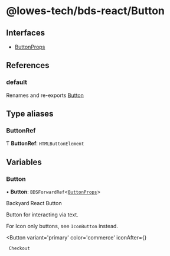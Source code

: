 # @lowes-tech/bds-react/Button

## Interfaces

- [ButtonProps](interfaces/ButtonProps.md)

## References

### default

Renames and re-exports [Button](README.md#button)

## Type aliases

### ButtonRef

Ƭ **ButtonRef**: `HTMLButtonElement`

## Variables

### Button

• **Button**: `BDSForwardRef`<[`ButtonProps`](interfaces/ButtonProps.md)\>

Backyard React Button

Button for interacting via text.

For Icon only buttons, see `IconButton` instead.

 <Button
     variant='primary'
     color='commerce'
     iconAfter={<ChevronRight />}
 >
     Checkout
 </Button>
